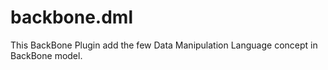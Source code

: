 backbone.dml
============

This BackBone Plugin add the few Data Manipulation Language concept in BackBone model.
